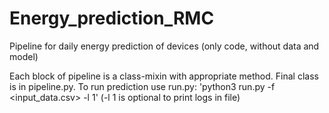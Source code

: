 # Energy_prediction_RMC
Pipeline for daily energy prediction of devices (only code, without data and model)

Each block of pipeline is a class-mixin with appropriate method. Final class is in pipeline.py.
To run prediction use run.py: 'python3 run.py -f <input_data.csv> -l 1' (-l 1 is optional to print logs in file)
